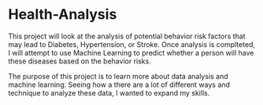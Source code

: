# Health-Analysis

This project will look at the analysis of potential behavior risk factors that may lead to Diabetes, Hypertension, or Stroke. 
Once analysis is complteted, I will attempt to use Machine Learning to predict whether a person will have these diseases based on the behavior risks. 

The purpose of this project is to learn more about data analysis and machine learning. Seeing how a there are a lot of different ways and technique to analyze these data, I wanted to expand my skills.